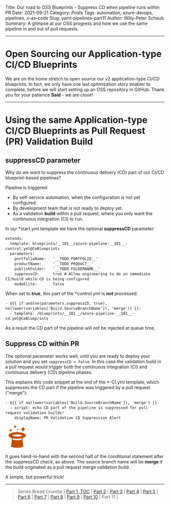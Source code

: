 Title: Our road to OSS Blueprints - Suppress CD when pipeline runs within PR
Date: 2021-09-21
Category: Posts
Tags: automation, azure-devops, pipelines, x-as-code
Slug: yaml-pipelines-part11
Author: Willy-Peter Schaub
Summary: A glimpse at our OSS progress and how we use the same pipeline in and out of pull requests. 

---

# Open Sourcing our Application-type CI/CD Blueprints

We are on the home stretch to open source our v2 application-type CI/CD blueprints. In fact, we only have one last optimization story enabler to complete, before we will start setting up an OSS repository in GitHub. Thank you for your patience **Said** - we are close!

---

# Using the same Application-type CI/CD Blueprints as Pull Request (PR) Validation Build 

## suppressCD parameter

Why do we want to suppress the continuous delivery (CD) part of our CI/CD blueprint-based pipelines?

Pipeline is triggered:

- By self-service automation, when the configuration is not yet configured.
- By development team that is not ready to deploy yet.
- As a validation **build** within a pull request, where you only want the continuous integration (CI) to run.

In our *start.yml template we have the optional **suppressCD** parameter:

```
extends:
  template: blueprints/__101__/azure-pipeline-__101__-control.yml@CeBlueprints
  parameters:
    portfolioName:   '__TODO_PORTFOLIO__'
    productName:     '__TODO_PRODUCT__'
    publishFolder:   '__TODO_FOLDERNAME__'
    suppressCD:      true # Allow engineering to do an immediate CI/build while CD is being configured
    modeElite:       false
```

When set to **true**, this part of the *control.yml is **not** processed. 

```
- ${{ if and(ne(parameters.suppressCD, true), ne(lower(variables['Build.SourceBranchName']), 'merge')) }}:
  - template: /blueprints/__101__/azure-pipeline-__101__-cd.yml@CeBlueprints
```

As a result the CD part of the pipeline will not be injected at queue time.

## Suppress CD within PR

The optional parameter works well, until you are ready to deploy your solution and you set ```suppressCD = false```. In this case the validation build in a pull request would trigger both the continuous integration (CI) and continuous delivery (CD) pipeline phases. 

This explains this code snippet at the end of the *-CI.yml template, which suppresses the CD part if the pipeline was triggered by a pull request ("merge"):

```
- ${{ if eq(lower(variables['Build.SourceBranchName']), 'merge') }}:
  - script: echo CD part of the pipeline is suppressed for pull request validation builds! 
    displayName: PR Validation CD Suppression Alert
```

![magic](/images/yaml-pipelines-part11.png)

It goes hand-in-hand with the second half of the conditional statement after the suppressCD check, as above. The source branch name will be **merge** if the build originated as a pull request merge validation build.

A simple, but powerful trick!

---

> Series Bread Crumbs | [Part 1, TOC](/why-pipelines-part1.html) | [Part 2](/yaml-pipelines-part2.html) | [Part 3](/yaml-pipelines-part3.html) | [Part 4](/yaml-pipelines-part4.html) | [Part 5](/yaml-pipelines-part5.html) | [Part 6](/yaml-pipelines-part6.html) | [Part 7](/yaml-pipelines-part7.html) | [Part 8](/yaml-pipelines-part8.html) | [Part 9](/yaml-pipelines-part9.html) | [Part 10](/yaml-pipelines-part10.html) | Part 11 |

